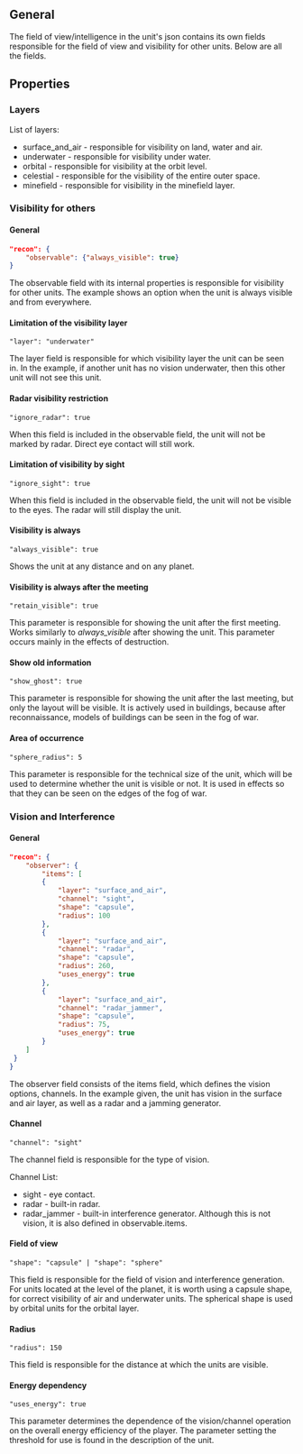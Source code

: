 ## General

The field of view/intelligence in the unit's json contains its own fields responsible for the field of view and visibility for other units. Below are all the fields.

## Properties

### Layers

List of layers:

- surface_and_air - responsible for visibility on land, water and air.
- underwater - responsible for visibility under water.
- orbital - responsible for visibility at the orbit level.
- celestial - responsible for the visibility of the entire outer space.
- minefield - responsible for visibility in the minefield layer.

### Visibility for others

#### General

```json
"recon": {
    "observable": {"always_visible": true}
}
```

The observable field with its internal properties is responsible for visibility for other units. The example shows an option when the unit is always visible and from everywhere.

#### Limitation of the visibility layer

    "layer": "underwater"
The layer field is responsible for which visibility layer the unit can be seen in. In the example, if another unit has no vision underwater, then this other unit will not see this unit.

#### Radar visibility restriction

    "ignore_radar": true
When this field is included in the observable field, the unit will not be marked by radar. Direct eye contact will still work.

#### Limitation of visibility by sight

    "ignore_sight": true
When this field is included in the observable field, the unit will not be visible to the eyes. The radar will still display the unit.

#### Visibility is always

    "always_visible": true
Shows the unit at any distance and on any planet.

#### Visibility is always after the meeting

    "retain_visible": true
This parameter is responsible for showing the unit after the first meeting. Works similarly to *always_visible* after showing the unit. This parameter occurs mainly in the effects of destruction.

#### Show old information

    "show_ghost": true
This parameter is responsible for showing the unit after the last meeting, but only the layout will be visible. It is actively used in buildings, because after reconnaissance, models of buildings can be seen in the fog of war.

#### Area of occurrence

    "sphere_radius": 5
This parameter is responsible for the technical size of the unit, which will be used to determine whether the unit is visible or not. It is used in effects so that they can be seen on the edges of the fog of war.

### Vision and Interference

#### General

```json
"recon": {
    "observer": {
        "items": [
        {
            "layer": "surface_and_air",
            "channel": "sight",
            "shape": "capsule",
            "radius": 100
        },
        {
            "layer": "surface_and_air",
            "channel": "radar",
            "shape": "capsule",
            "radius": 260,
            "uses_energy": true
        },
        {
            "layer": "surface_and_air",
            "channel": "radar_jammer",
            "shape": "capsule",
            "radius": 75,
            "uses_energy": true
        }
    ]
 }
}
```

The observer field consists of the items field, which defines the vision options, channels. In the example given, the unit has vision in the surface and air layer, as well as a radar and a jamming generator.

#### Channel

    "channel": "sight"
The channel field is responsible for the type of vision.

Channel List:

- sight - eye contact.
- radar - built-in radar.
- radar_jammer - built-in interference generator. Although this is not vision, it is also defined in observable.items.

#### Field of view

    "shape": "capsule" | "shape": "sphere"
This field is responsible for the field of vision and interference generation. For units located at the level of the planet, it is worth using a capsule shape, for correct visibility of air and underwater units. The spherical shape is used by orbital units for the orbital layer.

#### Radius

    "radius": 150
This field is responsible for the distance at which the units are visible.

#### Energy dependency

    "uses_energy": true
This parameter determines the dependence of the vision/channel operation on the overall energy efficiency of the player. The parameter setting the threshold for use is found in the description of the unit.
